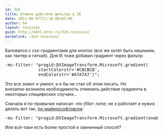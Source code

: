 ```yaml
---
id: 325
title: Отмена действия фильтра в IE
date: 2012-06-07T21:18:08+03:00
author: h4
layout: revision
guid: http://mkhl.brnv.ru/324-revision/
permalink: /324-revision/
---
```

Баловался с css-градиентами для кнопок (все же хотят быть няшными, как твитер и гитхаб). Для IE тоже добавил градиент через фильтр:

<pre>-ms-filter: "progid:DXImageTransform.Microsoft.gradient(
             startColorstr='#CBCBCB',
             endColorstr='#A7A7A7')";</pre>

Это все знают и умеют, и я бы не стал об этом писать. Но внезапно возникла необходимость отменить действие градиента в некоторых специфеских случаях&#8230;

Сначала я по-привычке написал _-ms-filter: none;_ не э работает и нужно делать вот так, [по-майкрософтовски](http://msdn.microsoft.com/en-us/library/ie/ms532876(v=vs.85).aspx):

<pre>-ms-filter: "progid:DXImageTransform.Microsoft.gradient(enabled=false)";</pre>

Или всё-таки есть более простой и лакничный способ?